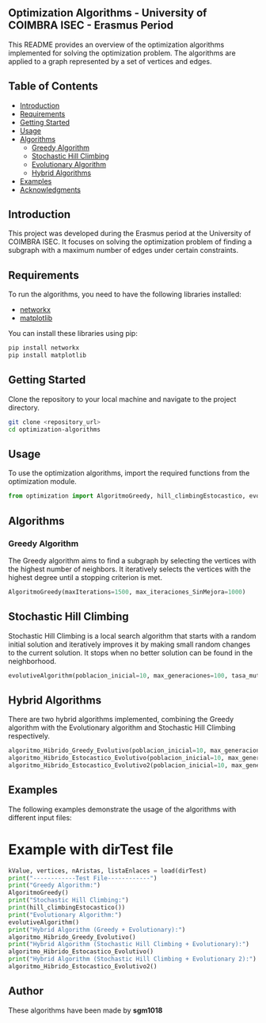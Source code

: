 ## Optimization Algorithms - University of COIMBRA ISEC - Erasmus Period

This README provides an overview of the optimization algorithms implemented for solving the optimization problem. The algorithms are applied to a graph represented by a set of vertices and edges.

## Table of Contents

- [Introduction](#introduction)
- [Requirements](#requirements)
- [Getting Started](#getting-started)
- [Usage](#usage)
- [Algorithms](#algorithms)
    - [Greedy Algorithm](#greedy-algorithm)
    - [Stochastic Hill Climbing](#stochastic-hill-climbing)
    - [Evolutionary Algorithm](#evolutionary-algorithm)
    - [Hybrid Algorithms](#hybrid-algorithms)
- [Examples](#examples)
- [Acknowledgments](#acknowledgments)

## Introduction

This project was developed during the Erasmus period at the University of COIMBRA ISEC. It focuses on solving the optimization problem of finding a subgraph with a maximum number of edges under certain constraints.

## Requirements

To run the algorithms, you need to have the following libraries installed:

- [networkx](https://networkx.org/)
- [matplotlib](https://matplotlib.org/)

You can install these libraries using pip:

```bash
pip install networkx
pip install matplotlib
```

## Getting Started

Clone the repository to your local machine and navigate to the project directory.
```bash
git clone <repository_url>
cd optimization-algorithms
```

## Usage
To use the optimization algorithms, import the required functions from the optimization module.
```python
from optimization import AlgoritmoGreedy, hill_climbingEstocastico, evolutiveAlgorithm, algoritmo_Hibrido_Greedy_Evolutivo, algoritmo_Hibrido_Estocastico_Evolutivo, algoritmo_Hibrido_Estocastico_Evolutivo2
```
## Algorithms
### Greedy Algorithm
The Greedy algorithm aims to find a subgraph by selecting the vertices with the highest number of neighbors. It iteratively selects the vertices with the highest degree until a stopping criterion is met.
```python
AlgoritmoGreedy(maxIterations=1500, max_iteraciones_SinMejora=1000)
```

## Stochastic Hill Climbing
Stochastic Hill Climbing is a local search algorithm that starts with a random initial solution and iteratively improves it by making small random changes to the current solution. It stops when no better solution can be found in the neighborhood.
```python
evolutiveAlgorithm(poblacion_inicial=10, max_generaciones=100, tasa_mutacion=0.1)
```
## Hybrid Algorithms
There are two hybrid algorithms implemented, combining the Greedy algorithm with the Evolutionary algorithm and Stochastic Hill Climbing respectively.
```python
algoritmo_Hibrido_Greedy_Evolutivo(poblacion_inicial=10, max_generaciones=100, tasa_mutacion=0.1)
algoritmo_Hibrido_Estocastico_Evolutivo(poblacion_inicial=10, max_generaciones=100, max_iterations=1000)
algoritmo_Hibrido_Estocastico_Evolutivo2(poblacion_inicial=10, max_generaciones=100, max_iterations=1000)
```

## Examples
The following examples demonstrate the usage of the algorithms with different input files:

# Example with dirTest file
```python
kValue, vertices, nAristas, listaEnlaces = load(dirTest)
print("------------Test File------------")
print("Greedy Algorithm:")
AlgoritmoGreedy()
print("Stochastic Hill Climbing:")
print(hill_climbingEstocastico())
print("Evolutionary Algorithm:")
evolutiveAlgorithm()
print("Hybrid Algorithm (Greedy + Evolutionary):")
algoritmo_Hibrido_Greedy_Evolutivo()
print("Hybrid Algorithm (Stochastic Hill Climbing + Evolutionary):")
algoritmo_Hibrido_Estocastico_Evolutivo()
print("Hybrid Algorithm (Stochastic Hill Climbing + Evolutionary 2):")
algoritmo_Hibrido_Estocastico_Evolutivo2()
```

## Author
These algorithms have been made by **sgm1018**



